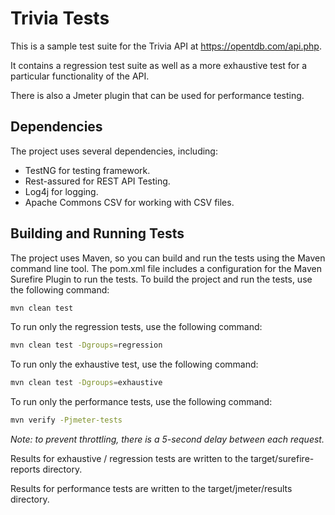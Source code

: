 # Trivia Tests

This is a sample test suite for the Trivia API at https://opentdb.com/api.php.

It contains a regression test suite as well as a more exhaustive test for a particular functionality of the API.

There is also a Jmeter plugin that can be used for performance testing.

## Dependencies
The project uses several dependencies, including:  
 - TestNG for testing framework.
 - Rest-assured for REST API Testing.
 - Log4j for logging.
 - Apache Commons CSV for working with CSV files.

## Building and Running Tests
The project uses Maven, so you can build and run the tests using the Maven command line tool. 
The pom.xml file includes a configuration for the Maven Surefire Plugin to run the tests.  To build the project and run the tests, use the following command:

```bash
mvn clean test
```

To run only the regression tests, use the following command:

```bash
mvn clean test -Dgroups=regression
```

To run only the exhaustive test, use the following command:

```bash
mvn clean test -Dgroups=exhaustive
```

To run only the performance tests, use the following command:

```bash
mvn verify -Pjmeter-tests
```

_Note: to prevent throttling, there is a 5-second delay between each request._

Results for exhaustive / regression tests are written to the target/surefire-reports directory.

Results for performance tests are written to the target/jmeter/results directory.